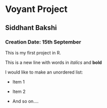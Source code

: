 # Voyant Project
## Siddhant Bakshi
### Creation Date: 15th September 

This is my first project in R. 

This is a new line with words in *italics* and **bold**

I would like to make an unordered list:

- Item 1

- Item 2 

- And so on....

